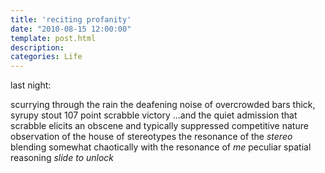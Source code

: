 ```yaml
---
title: 'reciting profanity'
date: "2010-08-15 12:00:00"
template: post.html
description: 
categories: Life
---
```


last night:  
  
scurrying through the rain the deafening noise of overcrowded bars thick, syrupy stout 107 point scrabble victory ...and the quiet admission that scrabble elicits an obscene and typically suppressed competitive nature observation of the house of stereotypes the resonance of the *stereo* blending somewhat chaotically with the resonance of *me* peculiar spatial reasoning *slide to unlock*